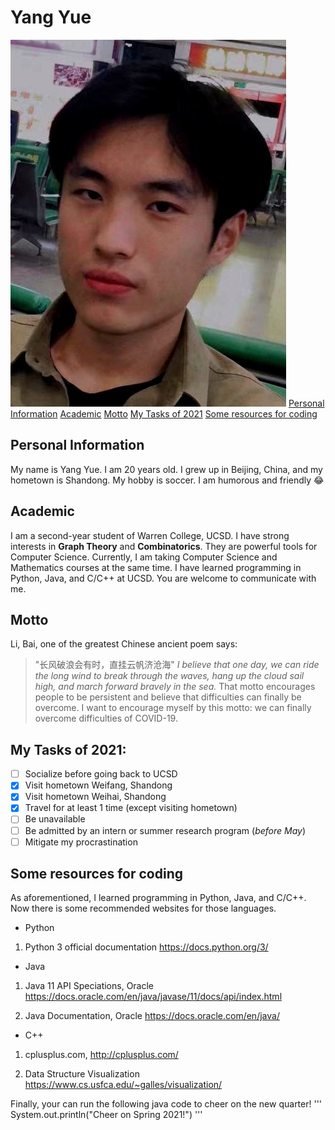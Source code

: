 # Yang Yue
![Taken in a travel](image_general/CSE110_PHOTO1.jpg)
[Personal Information](#personal-information)
[Academic](#academic)
[Motto](#motto)
[My Tasks of 2021](#my-tasks-of-2021)
[Some resources for coding](#some-resources-for-coding)


## Personal Information
My name is Yang Yue. I am 20 years old. I grew up in Beijing, China, and my hometown is Shandong. My hobby is soccer. I am humorous and friendly :joy:

## Academic
I am a second-year student of Warren College, UCSD. I have strong interests in **Graph Theory** and **Combinatorics**. They are powerful tools for Computer Science. Currently, I am taking Computer Science and Mathematics courses at the same time. I have learned programming in Python, Java, and C/C++ at UCSD. You are welcome to communicate with me. 

## Motto
Li, Bai, one of the greatest Chinese ancient poem says:
>"长风破浪会有时，直挂云帆济沧海"
>*I believe that one day, we can ride the long wind to break through the waves, hang up the cloud sail high, and march forward bravely in the sea.*
That motto encourages people to be persistent and believe that difficulties can finally be overcome.
I want to encourage myself by this motto: we can finally overcome difficulties of COVID-19.

## My Tasks of 2021:
- [ ] Socialize before going back to UCSD
- [x] Visit hometown Weifang, Shandong
- [x] Visit hometown Weihai, Shandong
- [x] Travel for at least 1 time (except visiting hometown)
- [ ] Be unavailable
- [ ] Be admitted by an intern or summer research program (*before May*)
- [ ] Mitigate my procrastination

## Some resources for coding
As aforementioned, I learned programming in Python, Java, and C/C++. Now there is some recommended websites for those languages.

- Python
1. Python 3 official documentation
https://docs.python.org/3/

- Java
1. Java 11 API Speciations, Oracle
https://docs.oracle.com/en/java/javase/11/docs/api/index.html

2. Java Documentation, Oracle
https://docs.oracle.com/en/java/

- C++
1. cplusplus.com, 
http://cplusplus.com/

2. Data Structure Visualization
https://www.cs.usfca.edu/~galles/visualization/


Finally, your can run the following java code to cheer on the new quarter!
'''
System.out.println("Cheer on Spring 2021!")
'''

 

 




